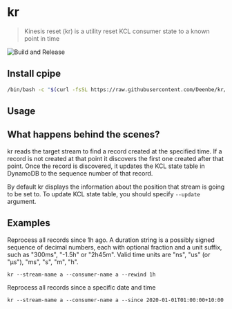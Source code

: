 # kr
> Kinesis reset (kr) is a utility reset KCL consumer state to a known point in time

![Build and Release](https://github.com/Deenbe/kr/workflows/Build%20and%20Release/badge.svg)

## Install cpipe

```sh
/bin/bash -c "$(curl -fsSL https://raw.githubusercontent.com/Deenbe/kr/master/install.sh)"
```

## Usage

## What happens behind the scenes?
kr reads the target stream to find a record created at the specified time. If a record is not created at that point it discovers the first one created after that point. Once the record is discovered, it updates the KCL state table in DynamoDB to the sequence number of that record.

By default kr displays the information about the position that stream is going to be set to. To update KCL state table, you should specify `--update` argument.

## Examples

Reprocess all records since 1h ago. 
A duration string is a possibly signed sequence of decimal numbers, each with optional fraction and a unit suffix, such as "300ms", "-1.5h" or "2h45m". Valid time units are "ns", "us" (or "µs"), "ms", "s", "m", "h". 

```
kr --stream-name a --consumer-name a --rewind 1h
```

Reprocess all records since a specific date and time

```
kr --stream-name a --consumer-name a --since 2020-01-01T01:00:00+10:00
```
